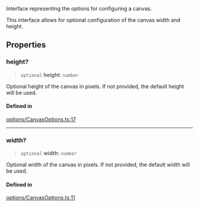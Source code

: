 Interface representing the options for configuring a canvas.

This interface allows for optional configuration of the canvas width and height.

## Properties

### height?

> `optional` **height**: `number`

Optional height of the canvas in pixels.
If not provided, the default height will be used.

#### Defined in

[options/CanvasOptions.ts:17](https://github.com/avolutions/canvas-painter/blob/082fa322f0a26565340ac3eb4f104d110cca3cf1/src/options/CanvasOptions.ts#L17)

***

### width?

> `optional` **width**: `number`

Optional width of the canvas in pixels.
If not provided, the default width will be used.

#### Defined in

[options/CanvasOptions.ts:11](https://github.com/avolutions/canvas-painter/blob/082fa322f0a26565340ac3eb4f104d110cca3cf1/src/options/CanvasOptions.ts#L11)
